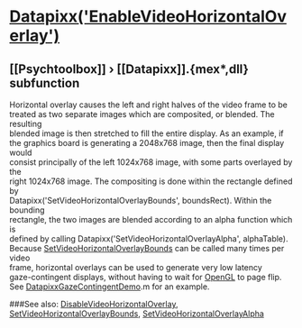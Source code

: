 # [Datapixx('EnableVideoHorizontalOverlay')](Datapixx-EnableVideoHorizontalOverlay) 
## [[Psychtoolbox]] &#8250; [[Datapixx]].{mex*,dll} subfunction


Horizontal overlay causes the left and right halves of the video frame to be  
treated as two separate images which are composited, or blended. The resulting  
blended image is then stretched to fill the entire display. As an example, if  
the graphics board is generating a 2048x768 image, then the final display would  
consist principally of the left 1024x768 image, with some parts overlayed by the  
right 1024x768 image. The compositing is done within the rectangle defined by  
Datapixx('SetVideoHorizontalOverlayBounds', boundsRect). Within the bounding  
rectangle, the two images are blended according to an alpha function which is  
defined by calling Datapixx('SetVideoHorizontalOverlayAlpha', alphaTable).  
Because [SetVideoHorizontalOverlayBounds](SetVideoHorizontalOverlayBounds) can be called many times per video  
frame, horizontal overlays can be used to generate very low latency  
gaze-contingent displays, without having to wait for [OpenGL](OpenGL) to page flip.  
See [DatapixxGazeContingentDemo](DatapixxGazeContingentDemo).m for an example.  
  


###See also:
[DisableVideoHorizontalOverlay](Datapixx-DisableVideoHorizontalOverlay), [SetVideoHorizontalOverlayBounds](Datapixx-SetVideoHorizontalOverlayBounds), [SetVideoHorizontalOverlayAlpha](Datapixx-SetVideoHorizontalOverlayAlpha)
